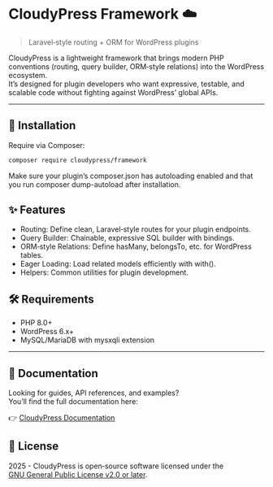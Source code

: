 # CloudyPress Framework ☁️

> Laravel‑style routing + ORM for WordPress plugins

CloudyPress is a lightweight framework that brings modern PHP conventions (routing, query builder, ORM‑style relations) into the WordPress ecosystem.  
It’s designed for plugin developers who want expressive, testable, and scalable code without fighting against WordPress’ global APIs.

---

## 🚀 Installation

Require via Composer:

```bash
composer require cloudypress/framework
```

Make sure your plugin’s composer.json has autoloading enabled and that you run composer dump-autoload after installation.

## ✨ Features

- Routing: Define clean, Laravel‑style routes for your plugin endpoints.
- Query Builder: Chainable, expressive SQL builder with bindings.
- ORM‑style Relations: Define hasMany, belongsTo, etc. for WordPress tables.
- Eager Loading: Load related models efficiently with with().
- Helpers: Common utilities for plugin development.


## 🛠️ Requirements
- PHP 8.0+
- WordPress 6.x+
- MySQL/MariaDB with mysxqli extension

---

## 📖 Documentation

Looking for guides, API references, and examples?  
You’ll find the full documentation here:

👉 [CloudyPress Documentation](https://github.com/CloudyPress/docs)

## 📜 License
2025 - CloudyPress is open‑source software licensed under the  
[GNU General Public License v2.0 or later](https://www.gnu.org/licenses/old-licenses/gpl-2.0.html).
